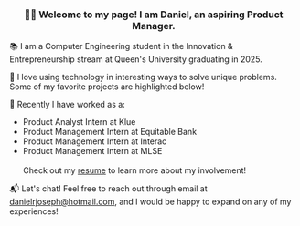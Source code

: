 ### <p align="center"> 👋🏽 Welcome to my page! I am Daniel, an aspiring Product Manager. </p>

📚 I am a Computer Engineering student in the Innovation & Entrepreneurship stream at Queen's University graduating in 2025.

🌳 I love using technology in interesting ways to solve unique problems. Some of my favorite projects are highlighted below!

📖 Recently I have worked as a:
- Product Analyst Intern at Klue
- Product Management Intern at Equitable Bank
- Product Management Intern at Interac
- Product Management Intern at MLSE </br></br>
Check out my [resume](/Daniel_Joseph_ResumePM.pdf) to learn more about my involvement!

📬 Let's chat! Feel free to reach out through email at danielrjoseph@hotmail.com, and I would be happy to expand on any of my experiences!

